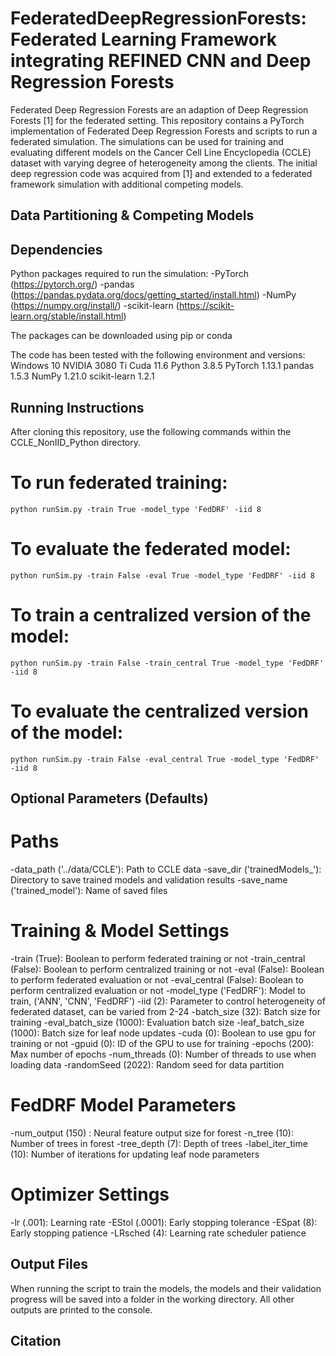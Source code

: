 # FederatedDeepRegressionForests: Federated Learning Framework integrating REFINED CNN and Deep Regression Forests
Federated Deep Regression Forests are an adaption of Deep Regression Forests [1] for the federated setting. This repository contains a PyTorch implementation of Federated Deep Regression Forests and scripts to run a federated simulation. The simulations can be used for training and evaluating different models on the Cancer Cell Line Encyclopedia (CCLE) dataset with varying degree of heterogeneity among the clients. The initial deep regression code was acquired from [1] and extended to a federated framework simulation with additional competing models.

## Data Partitioning & Competing Models


## Dependencies
Python packages required to run the simulation:
-PyTorch (https://pytorch.org/)
-pandas (https://pandas.pydata.org/docs/getting_started/install.html)
-NumPy (https://numpy.org/install/)
-scikit-learn (https://scikit-learn.org/stable/install.html)

The packages can be downloaded using pip or conda

The code has been tested with the following environment and versions:
Windows 10
NVIDIA 3080 Ti
Cuda 11.6
Python 3.8.5
PyTorch 1.13.1
pandas 1.5.3
NumPy 1.21.0
scikit-learn  1.2.1

## Running Instructions
After cloning this repository, use the following commands within the CCLE_NonIID_Python directory.
# To run federated training:
```
python runSim.py -train True -model_type 'FedDRF' -iid 8
```
# To evaluate the federated model:
```
python runSim.py -train False -eval True -model_type 'FedDRF' -iid 8
```
# To train a centralized version of the model:
```
python runSim.py -train False -train_central True -model_type 'FedDRF' -iid 8
```
# To evaluate the centralized version of the model:
```
python runSim.py -train False -eval_central True -model_type 'FedDRF' -iid 8
```
## Optional Parameters (Defaults)
# Paths
-data_path ('../data/CCLE'): Path to CCLE data
-save_dir ('trainedModels_'): Directory to save trained models and validation results
-save_name ('trained_model'): Name of saved files
# Training & Model Settings 
-train (True): Boolean to perform federated training or not
-train_central (False): Boolean to perform centralized training or not
-eval (False): Boolean to perform federated evaluation or not
-eval_central (False): Boolean to perform centralized evaluation or not
-model_type ('FedDRF'): Model to train, ('ANN', 'CNN', 'FedDRF')
-iid (2): Parameter to control heterogeneity of federated dataset, can be varied from 2-24 
-batch_size (32): Batch size for training
-eval_batch_size (1000): Evaluation batch size
-leaf_batch_size (1000): Batch size for leaf node updates
-cuda (0): Boolean to use gpu for training or not
-gpuid (0): ID of the GPU to use for training
-epochs (200): Max number of epochs
-num_threads (0): Number of threads to use when loading data
-randomSeed (2022): Random seed for data partition
# FedDRF Model Parameters 
-num_output (150) : Neural feature output size for forest 
-n_tree (10): Number of trees in forest
-tree_depth (7): Depth of trees
-label_iter_time (10): Number of iterations for updating leaf node parameters
# Optimizer Settings
-lr (.001): Learning rate
-EStol (.0001): Early stopping tolerance
-ESpat (8): Early stopping patience
-LRsched (4): Learning rate scheduler patience
## Output Files
When running the script to train the models, the models and their validation progress will be saved into a folder in the working directory. All other outputs are printed to the console.

## Citation
